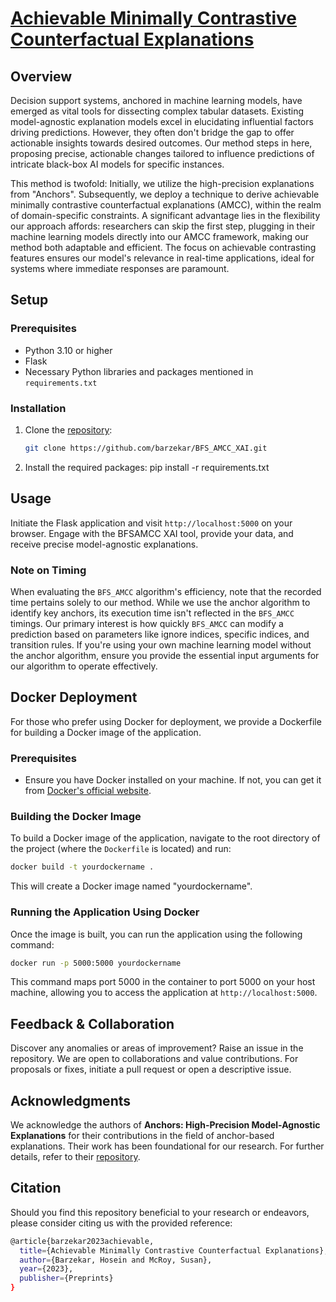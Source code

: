 # [Achievable Minimally Contrastive Counterfactual Explanations](https://www.preprints.org/manuscript/202307.0786/v1)


## Overview

Decision support systems, anchored in machine learning models, have emerged as vital tools for dissecting complex tabular datasets. Existing model-agnostic explanation models excel in elucidating influential factors driving predictions. However, they often don't bridge the gap to offer actionable insights towards desired outcomes. Our method steps in here, proposing precise, actionable changes tailored to influence predictions of intricate black-box AI models for specific instances.

This method is twofold: Initially, we utilize the high-precision explanations from "Anchors". Subsequently, we deploy a technique to derive achievable minimally contrastive counterfactual explanations (AMCC), within the realm of domain-specific constraints. A significant advantage lies in the flexibility our approach affords: researchers can skip the first step, plugging in their machine learning models directly into our AMCC framework, making our method both adaptable and efficient. The focus on achievable contrasting features ensures our model's relevance in real-time applications, ideal for systems where immediate responses are paramount.

## Setup

### Prerequisites

- Python 3.10 or higher
- Flask
- Necessary Python libraries and packages mentioned in `requirements.txt`

### Installation

1. Clone the [repository](https://github.com/barzekar/BFS_AMCC_XAI):
   ```bash
   git clone https://github.com/barzekar/BFS_AMCC_XAI.git

2. Install the required packages:
    pip install -r requirements.txt



## Usage

Initiate the Flask application and visit `http://localhost:5000` on your browser. Engage with the BFSAMCC XAI tool, provide your data, and receive precise model-agnostic explanations.

### Note on Timing
When evaluating the `BFS_AMCC` algorithm's efficiency, note that the recorded time pertains solely to our method. While we use the anchor algorithm to identify key anchors, its execution time isn't reflected in the `BFS_AMCC` timings.
Our primary interest is how quickly `BFS_AMCC` can modify a prediction based on parameters like ignore indices, specific indices, and transition rules. If you're using your own machine learning model without the anchor algorithm, ensure you provide the essential input arguments for our algorithm to operate effectively.



## Docker Deployment

For those who prefer using Docker for deployment, we provide a Dockerfile for building a Docker image of the application.

### Prerequisites
- Ensure you have Docker installed on your machine. If not, you can get it from [Docker's official website](https://www.docker.com/get-started).

### Building the Docker Image
To build a Docker image of the application, navigate to the root directory of the project (where the `Dockerfile` is located) and run:

```bash
docker build -t yourdockername .
```

This will create a Docker image named "yourdockername".

### Running the Application Using Docker
Once the image is built, you can run the application using the following command:

```bash
docker run -p 5000:5000 yourdockername
```
This command maps port 5000 in the container to port 5000 on your host machine, allowing you to access the application at `http://localhost:5000`.




## Feedback & Collaboration

Discover any anomalies or areas of improvement? Raise an issue in the repository. We are open to collaborations and value contributions. For proposals or fixes, initiate a pull request or open a descriptive issue.

## Acknowledgments
We acknowledge the authors of **Anchors: High-Precision Model-Agnostic Explanations** for their contributions in the field of anchor-based explanations. Their work has been foundational for our research. For further details, refer to their [repository](https://github.com/marcotcr/anchor).



## Citation

Should you find this repository beneficial to your research or endeavors, please consider citing us with the provided reference:

```bash
@article{barzekar2023achievable,
  title={Achievable Minimally Contrastive Counterfactual Explanations},
  author={Barzekar, Hosein and McRoy, Susan},
  year={2023},
  publisher={Preprints}
}
```


